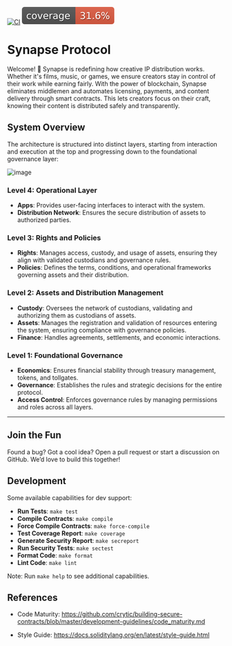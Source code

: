 
[![CI](https://github.com/Synaps3Protocol/protocol-core-v1/actions/workflows/ci.yaml/badge.svg)](https://github.com/Synaps3Protocol/protocol-core-v1/actions/workflows/ci.yaml)
[![COV](https://raw.githubusercontent.com/Synaps3Protocol/protocol-core-v1/main/.github/workflows/cov-badge.svg)](https://github.com/Synaps3Protocol/protocol-core-v1/actions/workflows/ci.yaml)

# Synapse Protocol
Welcome! 🎉 Synapse is redefining how creative IP distribution works. Whether it's films, music, or games, we ensure creators stay in control of their work while earning fairly. With the power of blockchain, Synapse eliminates middlemen and automates licensing, payments, and content delivery through smart contracts. This lets creators focus on their craft, knowing their content is distributed safely and transparently.

## System Overview

The architecture is structured into distinct layers, starting from interaction and execution at the top and progressing down to the foundational governance layer:

![image](https://github.com/user-attachments/assets/60a58807-305c-453b-8469-77bd0b158c0b)

### Level 4: Operational Layer
- **Apps**: Provides user-facing interfaces to interact with the system.
- **Distribution Network**: Ensures the secure distribution of assets to authorized parties.

### Level 3: Rights and Policies
- **Rights**: Manages access, custody, and usage of assets, ensuring they align with validated custodians and governance rules.
- **Policies**: Defines the terms, conditions, and operational frameworks governing assets and their distribution.
 
### Level 2: Assets and Distribution Management
- **Custody**: Oversees the network of custodians, validating and authorizing them as custodians of assets.
- **Assets**: Manages the registration and validation of resources entering the system, ensuring compliance with governance policies.
- **Finance**: Handles agreements, settlements, and economic interactions.

### Level 1: Foundational Governance
- **Economics**: Ensures financial stability through treasury management, tokens, and tollgates.
- **Governance**: Establishes the rules and strategic decisions for the entire protocol.
- **Access Control**: Enforces governance rules by managing permissions and roles across all layers.

---

## Join the Fun
Found a bug? Got a cool idea? Open a pull request or start a discussion on GitHub. We’d love to build this together!

## Development

Some available capabilities for dev support:

* **Run Tests**: `make test`  
* **Compile Contracts**: `make compile`  
* **Force Compile Contracts**: `make force-compile`  
* **Test Coverage Report**: `make coverage`  
* **Generate Security Report**: `make secreport`  
* **Run Security Tests**: `make sectest`  
* **Format Code**: `make format`  
* **Lint Code**: `make lint`   

Note: Run `make help` to see additional capabilities.

## References

- Code Maturity: https://github.com/crytic/building-secure-contracts/blob/master/development-guidelines/code_maturity.md

- Style Guide: https://docs.soliditylang.org/en/latest/style-guide.html
